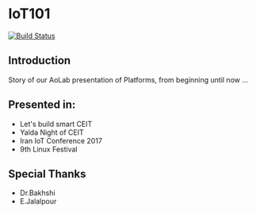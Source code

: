 # IoT101
[![Build Status](https://travis-ci.org/AoLab/IoT101.svg?branch=master)](https://travis-ci.org/AoLab/IoT101)

## Introduction

Story of our AoLab presentation of Platforms, from beginning until now ...

## Presented in:

- Let's build smart CEIT
- Yalda Night of CEIT
- Iran IoT Conference 2017
- 9th Linux Festival

## Special Thanks

- Dr.Bakhshi
- E.Jalalpour
